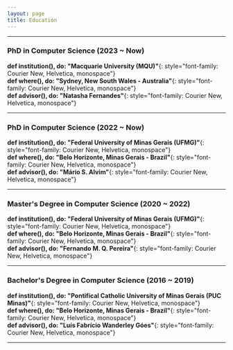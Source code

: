 ```yaml
---
layout: page
title: Education
---
```


---

### PhD in Computer Science (2023 ~ Now)
**def institution(), do: "Macquarie University (MQU)"**{: style="font-family: Courier New, Helvetica, monospace"}  
**def where(), do: "Sydney, New South Wales - Australia"**{: style="font-family: Courier New, Helvetica, monospace"}  
**def advisor(), do: "Natasha Fernandes"**{: style="font-family: Courier New, Helvetica, monospace"}  

---

### PhD in Computer Science (2022 ~ Now)
**def institution(), do: "Federal University of Minas Gerais (UFMG)"**{: style="font-family: Courier New, Helvetica, monospace"}  
**def where(), do: "Belo Horizonte, Minas Gerais - Brazil"**{: style="font-family: Courier New, Helvetica, monospace"}  
**def advisor(), do: "Mário S. Alvim"**{: style="font-family: Courier New, Helvetica, monospace"}  

---

### Master's Degree in Computer Science (2020 ~ 2022)
**def institution(), do: "Federal University of Minas Gerais (UFMG)"**{: style="font-family: Courier New, Helvetica, monospace"}  
**def where(), do: "Belo Horizonte, Minas Gerais - Brazil"**{: style="font-family: Courier New, Helvetica, monospace"}  
**def advisor(), do: "Fernando M. Q. Pereira"**{: style="font-family: Courier New, Helvetica, monospace"}  

---

### Bachelor's Degree in Computer Science (2016 ~ 2019)
**def institution(), do: "Pontifical Catholic University of Minas Gerais (PUC Minas)"**{: style="font-family: Courier New, Helvetica, monospace"}  
**def where(), do: "Belo Horizonte, Minas Gerais - Brazil"**{: style="font-family: Courier New, Helvetica, monospace"}  
**def advisor(), do: "Luís Fabrício Wanderley Góes"**{: style="font-family: Courier New, Helvetica, monospace"}  

---
